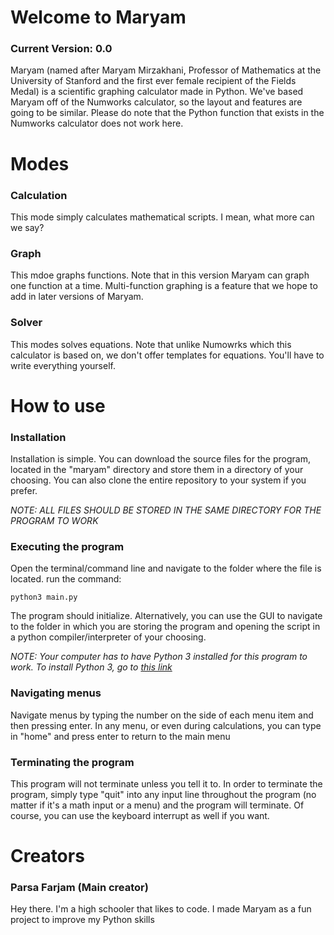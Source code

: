 # Welcome to Maryam

### Current Version: 0.0

Maryam (named after Maryam Mirzakhani, Professor of Mathematics at the University of Stanford and the first ever female recipient of the Fields Medal) is a scientific graphing calculator made in Python. We've based Maryam off of the Numworks calculator, so the layout and features are going to be similar. Please do note that the Python function that exists in the Numworks calculator does not work here.

# Modes

### Calculation
This mode simply calculates mathematical scripts. I mean, what more can we say?

### Graph
This mdoe graphs functions. Note that in this version Maryam can graph one function at a time. Multi-function graphing is a feature that we hope to add in later versions of Maryam.

### Solver
This modes solves equations. Note that unlike Numowrks which this calculator is based on, we don't offer templates for equations. You'll have to write everything yourself.

# How to use

### Installation
Installation is simple. You can download the source files for the program, located in the "maryam" directory and store them in a directory of your choosing. You can also clone the entire repository to your system if you prefer.

*NOTE: ALL FILES SHOULD BE STORED IN THE SAME DIRECTORY FOR THE PROGRAM TO WORK*

### Executing the program
Open the terminal/command line and navigate to the folder where the file is located. run the command:

    python3 main.py

The program should initialize. Alternatively, you can use the GUI to navigate to the folder in which you are storing the program and opening the script in a python compiler/interpreter of your choosing.  

*NOTE: Your computer has to have Python 3 installed for this program to work. To install Python 3, go to [this link](https://www.python.org/downloads/ "Python Official Download")*

### Navigating menus
Navigate menus by typing the number on the side of each menu item and then pressing enter. In any menu, or even during calculations, you can type in "home" and press enter to return to the main menu

### Terminating the program
This program will not terminate unless you tell it to. In order to terminate the program, simply type "quit" into any input line throughout the program (no matter if it's a math input or a menu) and the program will terminate. Of course, you can use the keyboard interrupt as well if you want.

# Creators

### Parsa Farjam (Main creator)
Hey there. I'm a high schooler that likes to code. I made Maryam as a fun project to improve my Python skills
